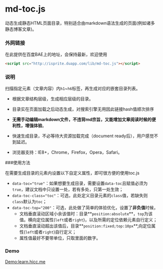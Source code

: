md-toc.js
======

动态生成静态HTML页面目录，特别适合由markdown语法生成的页面(例如诸多静态博客文章)。

### 外网链接

在此提供在百度BAE上的地址，会保持最新，欢迎使用

```html
<script src="http://isprite.duapp.com/lib/md-toc.js"></script>
```

### 说明

扫描指定元素（文章内容）内`h1`~`h6`标签，再生成对应的嵌套目录列表。

-	根据文章结构层级，生成相应层级的目录。

-	目录实在页面加载之后动态生成，对搜索引擎无用因此链接hash值顺次排序

-	**无需手动编辑markdown文件，不违背md宗旨，又能增加文章阅读时候的便利性，增强体验**。

-	快速生成目录，不必等待大资源加载完成（document ready后），用户感觉不到延迟。
-	浏览器支持：IE8+，Chrome，Firefox，Opera，Safari。

###使用方法

在需要生成目录的元素内设置以下自定义属性，即可很方便的使用toc.js

-	`data-toc="true"`：如果想要生成目录，需要设置`data-toc`且赋值必须为`true`，建议文档中只设置一处，若有多处，只第一处生效；
-	`data-toc-class="toc"`：可选，此处定义目录元素的`class`值，若缺失则`class`默认为`toc`；
-	`data-toc-top="200"`：可选，此处做了简单的体验优化，设置了**非负值**时候，
	-	文档垂直滚动区域小余该值时：目录**`position:absolute`**，`top`为该值。横向定位属性(`left`或者`right`)，以及所需的定位依赖元素自行定义；
	-	文档垂直滚动超出该值后，目录**`position:fixed;top:10px`**,向定位属性(`left`或者`right`)自行定义；
	-	属性值最好不要带单位，只取里面的数字。


### Demo

[Demo:learn.hicc.me](http://learn.hicc.me/html-css/images-audio-video.html)




